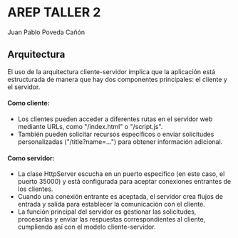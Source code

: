 # AREP TALLER 2

Juan Pablo Poveda Cañón

## Arquitectura

El uso de la arquitectura cliente-servidor implica que la aplicación está estructurada de manera que hay dos componentes principales: el cliente y el servidor. 

#### Como cliente:
* Los clientes pueden acceder a diferentes rutas en el servidor web mediante URLs, como "/index.html" o "/script.js".
* También pueden solicitar recursos específicos o enviar solicitudes personalizadas ("/title?name=...") para obtener información adicional.

#### Como servidor:
* La clase HttpServer escucha en un puerto específico (en este caso, el puerto 35000) y está configurada para aceptar conexiones entrantes de los clientes.
* Cuando una conexión entrante es aceptada, el servidor crea flujos de entrada y salida para establecer la comunicación con el cliente.
* La función principal del servidor es gestionar las solicitudes, procesarlas y enviar las respuestas correspondientes al cliente, cumpliendo así con el modelo cliente-servidor.
